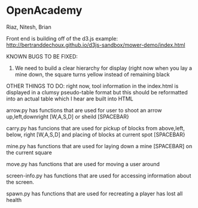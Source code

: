 # OpenAcademy

Riaz, Nitesh, Brian

Front end is building off of the d3.js example:
http://bertranddechoux.github.io/d3js-sandbox/mower-demo/index.html

KNOWN BUGS TO BE FIXED:
1. We need to build a clear hierarchy for display (right now when you lay a mine down, the square turns yellow instead of remaining black

OTHER THINGS TO DO:
right now, tool information in the index.html is displayed in a clumsy pseudo-table format but this should be reformatted into an actual table which I hear are built into HTML

arrow.py has functions that are used for user to shoot an arrow up,left,downright [W,A,S,D]  or sheild [SPACEBAR}

carry.py has funcions that are used for pickup of blocks from above,left, below, right [W,A,S,D] and placing of blocks at current spot [SPACEBAR}

mine.py has functions that are used for laying down a mine [SPACEBAR] on the current square

move.py has functions that are used for moving a user around

screen-info.py has functions that are used for accessing information about the screen.  

spawn.py has functions that are used for recreating a player has lost all health
